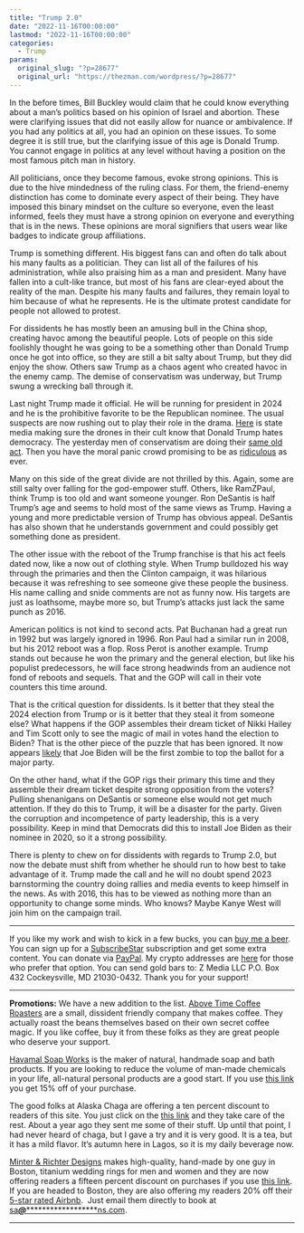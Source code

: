 ```yaml
---
title: "Trump 2.0"
date: "2022-11-16T00:00:00"
lastmod: "2022-11-16T00:00:00"
categories:
  - Trump
params:
  original_slug: "?p=28677"
  original_url: "https://thezman.com/wordpress/?p=28677"
---
```


In the before times, Bill Buckley would claim that he could know
everything about a man’s politics based on his opinion of Israel and
abortion. These were clarifying issues that did not easily allow for
nuance or ambivalence. If you had any politics at all, you had an
opinion on these issues. To some degree it is still true, but the
clarifying issue of this age is Donald Trump. You cannot engage in
politics at any level without having a position on the most famous pitch
man in history.

All politicians, once they become famous, evoke strong opinions. This is
due to the hive mindedness of the ruling class. For them, the
friend-enemy distinction has come to dominate every aspect of their
being. They have imposed this binary mindset on the culture so everyone,
even the least informed, feels they must have a strong opinion on
everyone and everything that is in the news. These opinions are moral
signifiers that users wear like badges to indicate group affiliations.

Trump is something different. His biggest fans can and often do talk
about his many faults as a politician. They can list all of the failures
of his administration, while also praising him as a man and president.
Many have fallen into a cult-like trance, but most of his fans are
clear-eyed about the reality of the man. Despite his many faults and
failures, they remain loyal to him because of what he represents. He is
the ultimate protest candidate for people not allowed to protest.

For dissidents he has mostly been an amusing bull in the China shop,
creating havoc among the beautiful people. Lots of people on this side
foolishly thought he was going to be a something other than Donald Trump
once he got into office, so they are still a bit salty about Trump, but
they did enjoy the show. Others saw Trump as a chaos agent who created
havoc in the enemy camp. The demise of conservatism was underway, but
Trump swung a wrecking ball through it.

Last night Trump made it official. He will be running for president in
2024 and he is the prohibitive favorite to be the Republican nominee.
The usual suspects are now rushing out to play their role in the drama.
<a
href="https://www.npr.org/2022/11/15/1044234232/trump-announces-run-president-2024"
rel="noopener" target="_blank">Here</a> is state media making sure the
drones in their cult know that Donald Trump hates democracy. The
yesterday men of conservatism are doing their
<a href="https://www.nationalreview.com/2022/11/no/" rel="noopener"
target="_blank">same old act</a>. Then you have the moral panic crowd
promising to be as <a href="https://archive.ph/NYEEL" rel="noopener"
target="_blank">ridiculous</a> as ever.

Many on this side of the great divide are not thrilled by this. Again,
some are still salty over falling for the god-empower stuff. Others,
like RamZPaul, think Trump is too old and want someone younger. Ron
DeSantis is half Trump’s age and seems to hold most of the same views as
Trump. Having a young and more predictable version of Trump has obvious
appeal. DeSantis has also shown that he understands government and could
possibly get something done as president.

The other issue with the reboot of the Trump franchise is that his act
feels dated now, like a now out of clothing style. When Trump bulldozed
his way through the primaries and then the Clinton campaign, it was
hilarious because it was refreshing to see someone give these people the
business. His name calling and snide comments are not as funny now. His
targets are just as loathsome, maybe more so, but Trump’s attacks just
lack the same punch as 2016.

American politics is not kind to second acts. Pat Buchanan had a great
run in 1992 but was largely ignored in 1996. Ron Paul had a similar run
in 2008, but his 2012 reboot was a flop. Ross Perot is another example.
Trump stands out because he won the primary and the general election,
but like his populist predecessors, he will face strong headwinds from
an audience not fond of reboots and sequels. That and the GOP will call
in their vote counters this time around.

That is the critical question for dissidents. Is it better that they
steal the 2024 election from Trump or is it better that they steal it
from someone else? What happens if the GOP assembles their dream ticket
of Nikki Hailey and Tim Scott only to see the magic of mail in votes
hand the election to Biden? That is the other piece of the puzzle that
has been ignored. It now appears <a
href="https://www.politico.com/newsletters/west-wing-playbook/2022/11/15/2024-begins-00067084"
rel="noopener" target="_blank">likely</a> that Joe Biden will be the
first zombie to top the ballot for a major party.

On the other hand, what if the GOP rigs their primary this time and they
assemble their dream ticket despite strong opposition from the voters?
Pulling shenanigans on DeSantis or someone else would not get much
attention. If they do this to Trump, it will be a disaster for the
party. Given the corruption and incompetence of party leadership, this
is a very possibility. Keep in mind that Democrats did this to install
Joe Biden as their nominee in 2020, so it a strong possibility.

There is plenty to chew on for dissidents with regards to Trump 2.0, but
now the debate must shift from whether he should run to how best to take
advantage of it. Trump made the call and he will no doubt spend 2023
barnstorming the country doing rallies and media events to keep himself
in the news. As with 2016, this has to be viewed as nothing more than an
opportunity to change some minds. Who knows? Maybe Kanye West will join
him on the campaign trail.

------------------------------------------------------------------------

If you like my work and wish to kick in a few bucks, you can
<a href="https://www.buymeacoffee.com/mujolulu" rel="noopener"
target="_blank">buy me a beer</a>. You can sign up for a
<a href="https://www.subscribestar.com/the-z-blog" rel="noopener"
target="_blank">SubscribeStar</a> subscription and get some extra
content. You can donate via <a
href="https://www.paypal.com/donate/?cmd=_s-xclick&amp;hosted_button_id=UDAS2Q8JYA6CN&amp;source=url"
rel="noopener" target="_blank">PayPal</a>. My crypto addresses are
<a href="https://thezman.com/wordpress/?page_id=22713" rel="noopener"
target="_blank">here</a> for those who prefer that option. You can send
gold bars to: Z Media LLC P.O. Box 432 Cockeysville, MD 21030-0432.
Thank you for your support!

------------------------------------------------------------------------

**Promotions:** We have a new addition to the list.
<a href="https://abovetimecoffee.com/" rel="noopener"
target="_blank">Above Time Coffee Roasters</a> are a small, dissident
friendly company that makes coffee. They actually roast the beans
themselves based on their own secret coffee magic. If you like coffee,
buy it from these folks as they are great people who deserve your
support.

<a href="https://havamalsoapworks.com/" rel="noopener"
target="_blank">Havamal Soap Works</a> is the maker of natural, handmade
soap and bath products. If you are looking to reduce the volume of
man-made chemicals in your life, all-natural personal products are a
good start. If you use
<a href="https://havamalsoapworks.com/discount/ZMAN" rel="noopener"
target="_blank">this link</a> you get 15% off of your purchase.

The good folks at Alaska Chaga are offering a ten percent discount to
readers of this site. You just click on the
<a href="https://alaskachaga.us/discount/ZMAN" rel="noopener noreferrer"
target="_blank">this link</a> and they take care of the rest. About a
year ago they sent me some of their stuff. Up until that point, I had
never heard of chaga, but I gave a try and it is very good. It is a tea,
but it has a mild flavor. It’s autumn here in Lagos, so it is my daily
beverage now.

<a href="https://www.minterandrichterdesigns.com/"
rel="noreferrer nofollow noopener" target="_blank">Minter &amp; Richter
Designs</a> makes high-quality, hand-made by one guy in Boston, titanium
wedding rings for men and women and they are now offering readers a
fifteen percent discount on purchases if you use
<a href="https://www.minterandrichterdesigns.com/discount/ZMAN"
rel="noreferrer nofollow noopener" target="_blank">this link</a>.
<span class="highlight"><span class="colour"><span class="font"><span class="size">If
you are headed to Boston, they are also offering my readers 20% off
their <a
href="https://www.airbnb.com/users/7988017/listings?user_id=7988017&amp;s=3"
rel="noopener noreferrer" target="_blank">5-star rated Airbnb</a>.  Just
email them directly to book at
<a href="mailto:sa***@*********************ns.com"
data-original-string="2P9n4k3DqcMLpXW4nOgkQQ==cb7vp99BRMXf2Mg0XEdg4px1532vrNlsH6j7oDn87vZApUF4fjkxokA9zB5t3c+PQiL"><span
class="apbct-email-encoder"
data-original-string="r3X27bBUfSSnciwH2izROQ==cb7Kr00UJR5dYsXSesMPaIICAjwjrID3HnudSM7GDJVhra50laQMwmdFx1VKw+0kNZJ"
title="This contact has been encoded by Anti-Spam by CleanTalk. Click to decode. To finish the decoding make sure that JavaScript is enabled in your browser.">sa<span
class="apbct-blur">***</span>@<span
class="apbct-blur">*********************</span>ns.com</span></a>.</span></span></span></span>

------------------------------------------------------------------------
